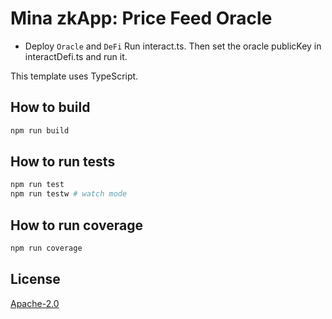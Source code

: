 # Mina zkApp: Price Feed Oracle

* Deploy `Oracle` and `DeFi`
Run interact.ts.
Then set the oracle publicKey in interactDefi.ts and run it.

This template uses TypeScript.

## How to build

```sh
npm run build
```

## How to run tests

```sh
npm run test
npm run testw # watch mode
```

## How to run coverage

```sh
npm run coverage
```

## License

[Apache-2.0](LICENSE)
